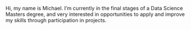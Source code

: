 Hi, my name is Michael.
I’m currently in the final stages of a Data Science Masters degree, and very interested in opportunities to apply and improve my skills through participation in projects.

<!---
Micko71/Micko71 is a ✨ special ✨ repository because its `README.md` (this file) appears on your GitHub profile.
You can click the Preview link to take a look at your changes.
--->
